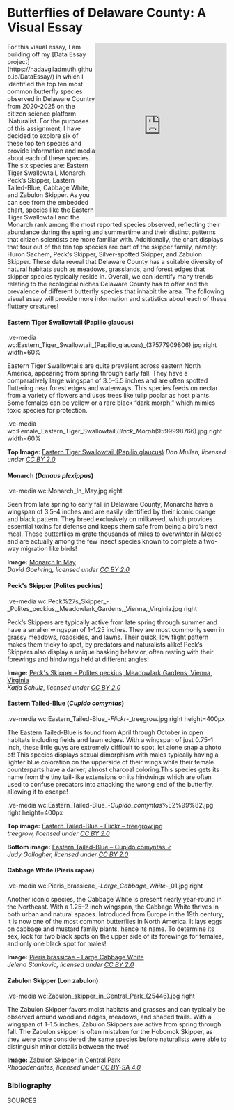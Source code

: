 # Butterflies of Delaware County: A Visual Essay

<iframe title="Top 10 Butterfly Species in Delaware County 2020-2025" aria-label="Chart Visualization" id="flourish-chart-22354618" src="https://public.flourish.studio/visualisation/22354618/embed" scrolling="no" frameborder="0" style="width: 0; min-width: 60% !important; border: none;" height="400" align="right" data-external="1"></iframe><script type="text/javascript">!function(){"use strict";window.addEventListener("message",(function(a){if(void 0!==a.data["datawrapper-height"]){var e=document.querySelectorAll("iframe");for(var t in a.data["datawrapper-height"])for(var r,i=0;r=e[i];i++)if(r.contentWindow===a.source){var d=a.data["datawrapper-height"][t]+"px";r.style.height=d}}}))}(); </script>  
For this visual essay, I am building off my [Data Essay project](https://nadavgiladmuth.github.io/DataEssay/) in which I identified the top ten most common butterfly species observed in Delaware Country from 2020-2025 on the citizen science platform iNaturalist. For the purposes of this assignment, I have decided to explore six of these top ten species and provide information and media about each of these species. The six species are: Eastern Tiger Swallowtail, Monarch, Peck’s Skipper, Eastern Tailed-Blue, Cabbage White, and Zabulon Skipper. As you can see from the embedded chart, species like the Eastern Tiger Swallowtail and the Monarch rank among the most reported species observed, reflecting their abundance during the spring and summertime and their distinct patterns that citizen scientists are more familiar with. Additionally, the chart displays that four out of the ten top species are part of the skipper family, namely: Huron Sachem, Peck’s Skipper, Silver-spotted Skipper, and Zabulon Skipper. These data reveal that Delaware County has a suitable diversity of natural habitats such as meadows, grasslands, and forest edges that skipper species typically reside in. Overall, we can identify many trends relating to the ecological niches Delaware County has to offer and the prevalence of different butterfly species that inhabit the area. The following visual essay will provide more information and statistics about each of these fluttery creatures!




#### Eastern Tiger Swallowtail (Papilio glaucus)

.ve-media wc:Eastern_Tiger_Swallowtail_(Papilio_glaucus)_(37577909806).jpg right width=60%

Eastern Tiger Swallowtails are quite prevalent across eastern North America, appearing from spring through early fall. They have a comparatively large wingspan of 3.5–5.5 inches and are often spotted fluttering near forest edges and waterways. This species feeds on nectar from a variety of flowers and uses trees like tulip poplar as host plants. Some females can be yellow or a rare black “dark morph,” which mimics toxic species for protection.

.ve-media wc:Female_Eastern_Tiger_Swallowtail,_Black_Morph_(9599998766).jpg right width=60%


**Top Image:** [Eastern Tiger Swallowtail (Papilio glaucus)](https://commons.wikimedia.org/wiki/File:Eastern_Tiger_Swallowtail_(Papilio_glaucus)_(37577909806).jpg)  
*Dan Mullen, licensed under [CC BY 2.0](https://creativecommons.org/licenses/by/2.0/)*







#### Monarch (*Danaus plexippus*)

.ve-media wc:Monarch_In_May.jpg right

Seen from late spring to early fall in Delaware County, Monarchs have a wingspan of 3.5–4 inches and are easily identified by their iconic orange and black pattern. They breed exclusively on milkweed, which provides essential toxins for defense and keeps them safe from being a bird’s next meal. These butterflies migrate thousands of miles to overwinter in Mexico and are actually among the few insect species known to complete a two-way migration like birds!

**Image:** [Monarch In May](https://commons.wikimedia.org/wiki/File:Monarch_In_May.jpg)  
*David Goehring, licensed under [CC BY 2.0](https://creativecommons.org/licenses/by/2.0/)*






#### Peck's Skipper (Polites peckius)
.ve-media wc:Peck%27s_Skipper_-_Polites_peckius,_Meadowlark_Gardens,_Vienna,_Virginia.jpg right

Peck’s Skippers are typically active from late spring through summer and have a smaller wingspan of 1–1.25 inches. They are most commonly seen in grassy meadows, roadsides, and lawns. Their quick, low flight pattern makes them tricky to spot, by predators and naturalists alike! Peck’s Skippers also display a unique basking behavior, often resting with their forewings and hindwings held at different angles!

**Image:** [Peck's Skipper – Polites peckius, Meadowlark Gardens, Vienna, Virginia](https://commons.wikimedia.org/wiki/File:Peck%27s_Skipper_-_Polites_peckius,_Meadowlark_Gardens,_Vienna,_Virginia.jpg)  
*Katja Schulz, licensed under [CC BY 2.0](https://creativecommons.org/licenses/by/2.0/)*



#### Eastern Tailed-Blue (*Cupido comyntas*)

.ve-media wc:Eastern_Tailed-Blue_-_Flickr_-_treegrow.jpg right height=400px

The Eastern Tailed-Blue is found from April through October in open habitats including fields and lawn edges. With a wingspan of just 0.75–1 inch, these little guys are extremely difficult to spot, let alone snap a photo of! This species displays sexual dimorphism with males typically having a lighter blue coloration on the upperside of their wings while their female counterparts have a darker, almost charcoal coloring.This species gets its name from the tiny tail-like extensions on its hindwings which are often used to confuse predators into attacking the wrong end of the butterfly, allowing it to escape! 

.ve-media wc:Eastern_Tailed-Blue_-_Cupido_comyntas_%E2%99%82.jpg right height=400px






**Top image:** [Eastern Tailed-Blue – Flickr – treegrow.jpg](https://commons.wikimedia.org/wiki/File:Eastern_Tailed-Blue_-_Flickr_-_treegrow.jpg)  
*treegrow, licensed under [CC BY 2.0](https://creativecommons.org/licenses/by/2.0/)*

**Bottom image:** [Eastern Tailed-Blue – Cupido comyntas ♂](https://commons.wikimedia.org/wiki/File:Eastern_Tailed-Blue_-_Cupido_comyntas_%E2%99%82.jpg)  
*Judy Gallagher, licensed under [CC BY 2.0](https://creativecommons.org/licenses/by/2.0/)*




#### Cabbage White (Pieris rapae)
.ve-media wc:Pieris_brassicae_-_Large_Cabbage_White_-_01.jpg right

Another iconic species, the Cabbage White is present nearly year-round in the Northeast. With a 1.25–2 inch wingspan, the Cabbage White thrives in both urban and natural spaces. Introduced from Europe in the 19th century, it is now one of the most common butterflies in North America. It lays eggs on cabbage and mustard family plants, hence its name. To determine its sex, look for two black spots on the upper side of its forewings for females, and only one black spot for males!

**Image:** [Pieris brassicae – Large Cabbage White](https://commons.wikimedia.org/wiki/File:Pieris_brassicae_-_Large_Cabbage_White_-_02.jpg)  
*Jelena Stankovic, licensed under [CC BY 2.0](https://creativecommons.org/licenses/by/2.0/)*






#### Zabulon Skipper (Lon zabulon)
.ve-media wc:Zabulon_skipper_in_Central_Park_(25446).jpg right

The Zabulon Skipper favors moist habitats and grasses and can typically be observed around woodland edges, meadows, and shaded trails. With a wingspan of 1–1.5 inches, Zabulon Skippers are active from spring through fall. The Zabulon skipper is often mistaken for the Hobomok Skipper, as they were once considered the same species before naturalists were able to distinguish minor details between the two!

**Image:** [Zabulon Skipper in Central Park](https://commons.wikimedia.org/wiki/File:Zabulon_skipper_in_Central_Park_(25446).jpg)  
*Rhododendrites, licensed under [CC BY-SA 4.0](https://creativecommons.org/licenses/by-sa/4.0/)*





### Bibliography
SOURCES
